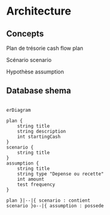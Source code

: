 # Architecture

## Concepts

Plan de trésorie
cash flow plan

Scénario
scenario

Hypothèse
assumption

## Database shema

```mermaid

erDiagram

plan {
    string title
    string description
    int startingCash
}
scenario {
    string title
}
assumption {
    string title
    string type "Depense ou recette"
    int amount
    test frequency
}

plan }|--|{ scenario : contient
scenario }o--|{ assumption : possede

```